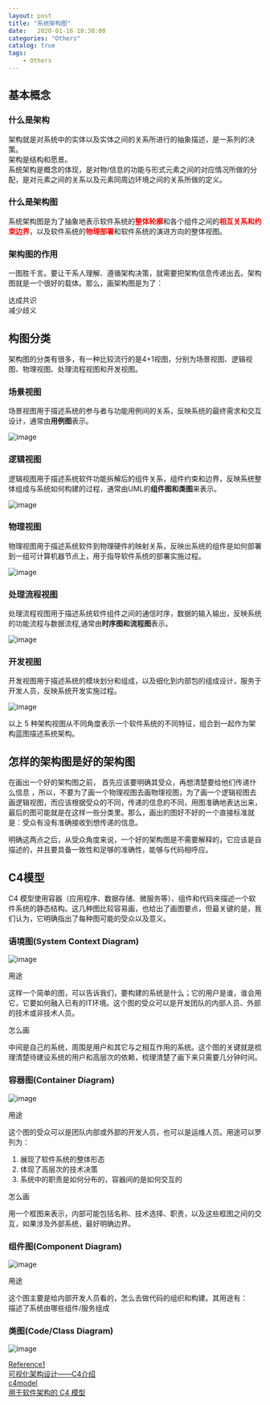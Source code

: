 ```yaml
---                
layout: post                
title: "系统架构图" 
date:   2020-01-16 10:30:00                 
categories: "Others"                
catalog: true                
tags:                 
    - Others                
---      
```


## 基本概念
### 什么是架构

架构就是对系统中的实体以及实体之间的关系所进行的抽象描述，是一系列的决策。  
架构是结构和愿景。  
系统架构是概念的体现，是对物/信息的功能与形式元素之间的对应情况所做的分配，是对元素之间的关系以及元素同周边环境之间的关系所做的定义。   


### 什么是架构图

系统架构图是为了抽象地表示软件系统的<font color="red"><strong>整体轮廓</strong></font>和各个组件之间的<font color="red"><strong>相互关系和约束边界</strong></font>，以及软件系统的<font color="red"><strong>物理部署</strong></font>和软件系统的演进方向的整体视图。  


### 架构图的作用

一图胜千言。要让干系人理解、遵循架构决策，就需要把架构信息传递出去。架构图就是一个很好的载体。那么，画架构图是为了：  

达成共识  
减少歧义  

## 构图分类

架构图的分类有很多，有一种比较流行的是4+1视图，分别为场景视图、逻辑视图、物理视图、处理流程视图和开发视图。  

### 场景视图

场景视图用于描述系统的参与者与功能用例间的关系，反映系统的最终需求和交互设计，通常由<strong>用例图</strong>表示。  

![image](https://github.com/kerwenzhang/kerwenzhang.github.io/blob/master/_posts/image/system1.jpg?raw=true)

### 逻辑视图

逻辑视图用于描述系统软件功能拆解后的组件关系，组件约束和边界，反映系统整体组成与系统如何构建的过程，通常由UML的<strong>组件图和类图</strong>来表示。  

![image](https://github.com/kerwenzhang/kerwenzhang.github.io/blob/master/_posts/image/system2.jpg?raw=true)

### 物理视图

物理视图用于描述系统软件到物理硬件的映射关系，反映出系统的组件是如何部署到一组可计算机器节点上，用于指导软件系统的部署实施过程。  

![image](https://github.com/kerwenzhang/kerwenzhang.github.io/blob/master/_posts/image/system3.jpg?raw=true)


### 处理流程视图

处理流程视图用于描述系统软件组件之间的通信时序，数据的输入输出，反映系统的功能流程与数据流程,通常由<strong>时序图和流程图</strong>表示。   

![image](https://github.com/kerwenzhang/kerwenzhang.github.io/blob/master/_posts/image/system4.jpg?raw=true)

### 开发视图

开发视图用于描述系统的模块划分和组成，以及细化到内部包的组成设计，服务于开发人员，反映系统开发实施过程。  

![image](https://github.com/kerwenzhang/kerwenzhang.github.io/blob/master/_posts/image/system5.jpg?raw=true)


以上 5 种架构视图从不同角度表示一个软件系统的不同特征，组合到一起作为架构蓝图描述系统架构。  


## 怎样的架构图是好的架构图

在画出一个好的架构图之前， 首先应该要明确其受众，再想清楚要给他们传递什么信息 ，所以，不要为了画一个物理视图去画物理视图，为了画一个逻辑视图去画逻辑视图，而应该根据受众的不同，传递的信息的不同，用图准确地表达出来，最后的图可能就是在这样一些分类里。那么，画出的图好不好的一个直接标准就是：受众有没有准确接收到想传递的信息。   

明确这两点之后，从受众角度来说，一个好的架构图是不需要解释的，它应该是自描述的，并且要具备一致性和足够的准确性，能够与代码相呼应。  

## C4模型

C4 模型使用容器（应用程序、数据存储、微服务等）、组件和代码来描述一个软件系统的静态结构。这几种图比较容易画，也给出了画图要点，但最关键的是，我们认为，它明确指出了每种图可能的受众以及意义。  

### 语境图(System Context Diagram)

![image](https://github.com/kerwenzhang/kerwenzhang.github.io/blob/master/_posts/image/system6.jpg?raw=true)

用途  

这样一个简单的图，可以告诉我们，要构建的系统是什么；它的用户是谁，谁会用它，它要如何融入已有的IT环境。这个图的受众可以是开发团队的内部人员、外部的技术或非技术人员。  

怎么画   

中间是自己的系统，周围是用户和其它与之相互作用的系统。这个图的关键就是梳理清楚待建设系统的用户和高层次的依赖，梳理清楚了画下来只需要几分钟时间。  

### 容器图(Container Diagram)

![image](https://github.com/kerwenzhang/kerwenzhang.github.io/blob/master/_posts/image/system7.jpg?raw=true)

用途  

这个图的受众可以是团队内部或外部的开发人员，也可以是运维人员。用途可以罗列为：  

1. 展现了软件系统的整体形态  
2. 体现了高层次的技术决策  
3. 系统中的职责是如何分布的，容器间的是如何交互的  

怎么画  

用一个框图来表示，内部可能包括名称、技术选择、职责，以及这些框图之间的交互，如果涉及外部系统，最好明确边界。  


### 组件图(Component Diagram)

![image](https://github.com/kerwenzhang/kerwenzhang.github.io/blob/master/_posts/image/system8.jpg?raw=true)

用途   

这个图主要是给内部开发人员看的，怎么去做代码的组织和构建。其用途有：  
描述了系统由哪些组件/服务组成  


### 类图(Code/Class Diagram)

![image](https://github.com/kerwenzhang/kerwenzhang.github.io/blob/master/_posts/image/system9.jpg?raw=true)



[Reference1](http://www.sohu.com/a/323496403_468650)   
[可视化架构设计——C4介绍](https://www.jianshu.com/p/33c6a7ed126f)   
[c4model](https://c4model.com/)   
[用于软件架构的 C4 模型](https://www.infoq.cn/article/C4-architecture-model/)   
